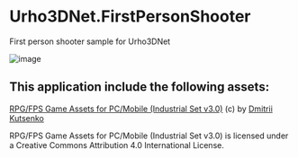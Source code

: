 # Urho3DNet.FirstPersonShooter
First person shooter sample for Urho3DNet

![image](https://user-images.githubusercontent.com/2943937/111788945-90d26680-88b8-11eb-8a89-a9c956bee9bd.png)

## This application include the following assets:

[RPG/FPS Game Assets for PC/Mobile (Industrial Set v3.0)](https://assetstore.unity.com/packages/3d/environments/industrial/rpg-fps-game-assets-for-pc-mobile-industrial-set-v3-0-101429) (c) by [Dmitrii Kutsenko](https://assetstore.unity.com/publishers/15286)

RPG/FPS Game Assets for PC/Mobile (Industrial Set v3.0) is licensed under a
Creative Commons Attribution 4.0 International License.
